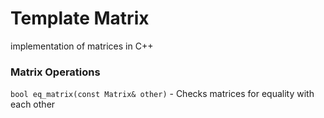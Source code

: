 # Template Matrix
implementation of matrices in C++ 


### Matrix Operations

`bool eq_matrix(const Matrix& other)` - Checks matrices for equality with each other